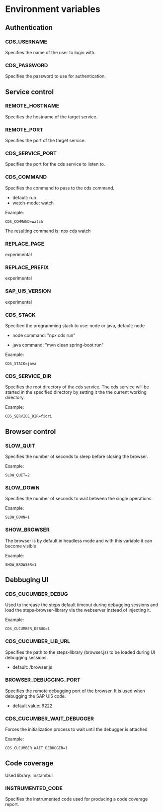 # Environment variables

## Authentication

### CDS_USERNAME

Specifies the name of the user to login with.

### CDS_PASSWORD

Specifies the password to use for authentication.

## Service control

### REMOTE_HOSTNAME

Specifies the hostname of the target service.

### REMOTE_PORT

Specifies the port of the target service.

### CDS\_SERVICE\_PORT

Specifies the port for the cds service to listen to.

### CDS_COMMAND

Specifies the command to pass to the cds command.

* default: run
* watch-mode: watch

Example:
```
CDS_COMMAND=watch
```
The resulting command is: npx cds watch

### REPLACE_PAGE
experimental

### REPLACE_PREFIX
experimental

### SAP\_UI5\_VERSION
experimental

### CDS_STACK

Specified the programming stack to use: node or java, default: node

 * node command: "npx cds run"

 * java command: "mvn clean spring-boot:run"

Example:
```
CDS_STACK=java
```

### CDS\_SERVICE\_DIR

Specifies the root directory of the cds service.
The cds service will be started in the specified directory by setting it the the current working directory.

Example:
```
CDS_SERVICE_DIR=fiori
```

## Browser control

### SLOW_QUIT

Specifies the number of seconds to sleep before closing the browser.

Example:
```
SLOW_QUIT=2
```

### SLOW_DOWN

Specifies the number of seconds to wait between the single operations.

Example:
```
SLOW_DOWN=1
```

### SHOW_BROWSER

The browser is by default in headless mode and with this variable it can become visible

Example:
```
SHOW_BROWSER=1
```

## Debbuging UI

### CDS\_CUCUMBER\_DEBUG

Used to increase the steps default timeout during debugging sessions and load the steps-browser-library via the webserver instead of injecting it.

Example:
```
CDS_CUCUMBER_DEBUG=1
```

### CDS\_CUCUMBER\_LIB\_URL

Specifies the path to the steps-library (browser.js) to be loaded during UI debugging sessions.

* default: /browser.js

### BROWSER\_DEBUGGING\_PORT

Specifies the remote debugging port of the browser. It is used when debugging the SAP UI5 code.

* default value: 9222

### CDS\_CUCUMBER\_WAIT\_DEBUGGER

Forces the initialization process to wait until the debugger is attached

Example:
```
CDS_CUCUMBER_WAIT_DEBUGGER=1
```

## Code coverage

Used library: instambul

### INSTRUMENTED_CODE

Specifies the instrumented code used for producing a code coverage report.